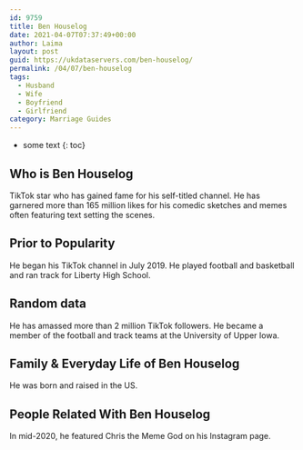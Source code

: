 ```yaml
---
id: 9759
title: Ben Houselog
date: 2021-04-07T07:37:49+00:00
author: Laima
layout: post
guid: https://ukdataservers.com/ben-houselog/
permalink: /04/07/ben-houselog
tags:
  - Husband
  - Wife
  - Boyfriend
  - Girlfriend
category: Marriage Guides
---
```


* some text
{: toc}


## Who is Ben Houselog
                  
                  
                  
TikTok star who has gained fame for his self-titled channel. He has garnered more than 165 million likes for his comedic sketches and memes often featuring text setting the scenes.
                  
              
            
              
            
                
                
                
## Prior to Popularity
                  
                  
                  
He began his TikTok channel in July 2019. He played football and basketball and ran track for Liberty High School. 
                  
              
            
              
            
                
                
                
## Random data
                  
                  
                  
He has amassed more than 2 million TikTok followers. He became a member of the football and track teams at the University of Upper Iowa. 
                  
              
            
              
            
                
                
                
## Family & Everyday Life of Ben Houselog
                  
                  
                  
He was born and raised in the US.
                  
              
            
              
            
                
                
                
## People Related With Ben Houselog
                  
                  
                  
In mid-2020, he featured Chris the Meme God on his Instagram page.
                  
              
            
              
            
                
              
            
              
              
            
            
              
            
          
          
          